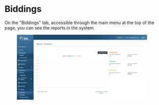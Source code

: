 # Biddings

On the "Biddings" tab, accessible through the main menu at the top of the page, you can see the reports in the system.

<figure><img src="../../../.gitbook/assets/rep-contracts.png" alt=""><figcaption></figcaption></figure>
